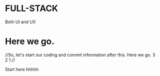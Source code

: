 # FULL-STACK

Both UI and UX

# Here we go.
//So, let's start our coding and commit information after this. Here we go. 3 2 1.//

Start here
hhhhh


